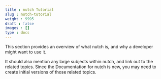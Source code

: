 ```yaml
---
title : nutch Tutorial
slug : nutch-tutorial
weight : 9995
draft : false
images : []
type : docs
---
```


This section provides an overview of what nutch is, and why a developer might want to use it.

It should also mention any large subjects within nutch, and link out to the related topics.  Since the Documentation for nutch is new, you may need to create initial versions of those related topics.


